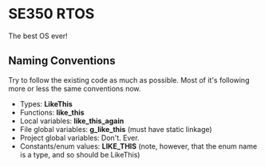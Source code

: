 SE350 RTOS
==========

The best OS ever!

Naming Conventions
------------------

Try to follow the existing code as much as possible. Most of it's following
more or less the same conventions now.

 - Types: **LikeThis**
 - Functions: **like_this**
 - Local variables: **like_this_again**
 - File global variables: **g_like_this** (must have static linkage)
 - Project global variables: Don't. Ever.
 - Constants/enum values: **LIKE_THIS** (note, however, that the enum name is a type, and so should be LikeThis)

